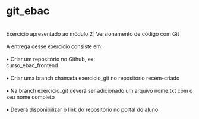 # git_ebac
<br>
Exercício apresentado ao módulo 2│Versionamento de código com Git
<br><br>
A entrega desse exercício consiste em:
<br><br>
• Criar um repositório no Github, ex:
<br>
curso_ebac_frontend
<br><br>
• Criar uma branch chamada exercicio_git no
repositório recém-criado
<br><br>
• Na branch exercício_git deverá ser adicionado um arquivo nome.txt com o seu nome completo
<br><br>
• Deverá disponibilizar o link do repositório no portal do aluno

